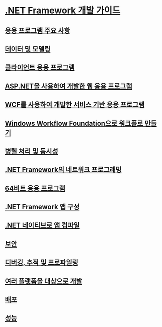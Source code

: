 # [.NET Framework 개발 가이드](development-guide.md)
## [응용 프로그램 주요 사항](../standard/application-essentials.md)
## [데이터 및 모델링](data/index.md)
## [클라이언트 응용 프로그램](develop-client-apps.md)
## [ASP.NET을 사용하여 개발한 웹 응용 프로그램](develop-web-apps-with-aspnet.md)
## [WCF를 사용하여 개발한 서비스 기반 응용 프로그램](windows-services/index.md)
## [Windows Workflow Foundation으로 워크플로 만들기](windows-workflow-foundation/index.md)
## [병렬 처리 및 동시성](../standard/parallel-processing-and-concurrency.md)
## [.NET Framework의 네트워크 프로그래밍](network-programming/index.md)
## [64비트 응용 프로그램](64-bit-apps.md)
## [.NET Framework 앱 구성](configure-apps/index.md)
## [.NET 네이티브로 앱 컴파일](net-native/index.md)
## [보안](../standard/security/index.md)
## [디버깅, 추적 및 프로파일링](debug-trace-profile/index.md)
## [여러 플랫폼을 대상으로 개발](../standard/cross-platform/index.md)
## [배포](deployment/index.md)
## [성능](performance/index.md)

